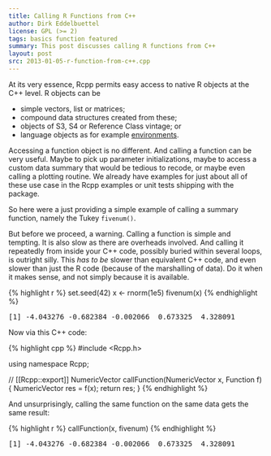 ```yaml
---
title: Calling R Functions from C++
author: Dirk Eddelbuettel
license: GPL (>= 2)
tags: basics function featured
summary: This post discusses calling R functions from C++
layout: post
src: 2013-01-05-r-function-from-c++.cpp
---
```


At its very essence, Rcpp permits easy access to native R objects at the C++ level. R objects can be 
- simple vectors, list or matrices;
- compound data structures created from these; 
- objects of S3, S4 or Reference Class vintage; or
- language objects as for example [environments](../accessing-environments).

Accessing a function object is no different.  And calling a
function can be very useful.  Maybe to pick up parameter
initializations, maybe to access a custom data summary that would
be tedious to recode, or maybe even calling a plotting routine.  We
already have examples for just about all of these use case in the
Rcpp examples or unit tests shipping with the package.

So here were a just providing a simple example of calling a summary
function, namely the Tukey `fivenum()`.

But before we proceed, a warning.  Calling a function is simple and
tempting. It is also slow as there are overheads involved.  And
calling it repeatedly from inside your C++ code, possibly buried
within several loops, is outright silly. This _has to be_ slower
than equivalent C++ code, and even slower than just the R code
(because of the marshalling of data).  Do it when it makes sense,
and not simply because it is available.



{% highlight r %}
set.seed(42)
x <- rnorm(1e5)
fivenum(x)
{% endhighlight %}



<pre class="output">
[1] -4.043276 -0.682384 -0.002066  0.673325  4.328091
</pre>


Now via this C++ code:

{% highlight cpp %}
#include <Rcpp.h>

using namespace Rcpp;

// [[Rcpp::export]]
NumericVector callFunction(NumericVector x, Function f) {
    NumericVector res = f(x);
    return res;
}
{% endhighlight %}


And unsurprisingly, calling the same function on the same data gets the same result:

{% highlight r %}
callFunction(x, fivenum)
{% endhighlight %}



<pre class="output">
[1] -4.043276 -0.682384 -0.002066  0.673325  4.328091
</pre>

